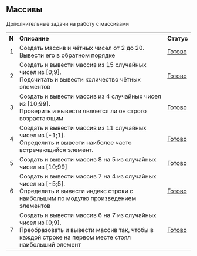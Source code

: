## Массивы 

Дополнительные задачи на работу с массивами

<table>
    <tr>
        <th align="right">N</th>
        <th align="left">Описание</th>
        <th align="left">Статус</th>
    </tr>
    <tr>
        <td align="right">1</td>
        <td>
            Создать массив и чётных чисел от 2 до 20.<br/>
            Вывести его в обратном порядке
        </td>
        <td><a href="ex01">Готово</a></td>
    </tr>
    <tr>
        <td align="right">2</td>
        <td>
            Создать и вывести массив из 15 случайных чисел из [0;9].<br/>
            Подсчитать и вывести количество чётных элементов
        </td>
        <td><a href="ex02">Готово</a></td>
    </tr>
    <tr>
        <td align="right">3</td>
        <td>
            Создать и вывести массив из 4 случайных чисел из [10;99].<br/>
            Проверить и вывести является ли он строго возрастающим
        </td>
        <td><a href="ex03">Готово</a></td>
    </tr>
    <tr>
        <td align="right">4</td>
        <td>
            Создать и вывести массив из 11 случайных чисел из [-1;1].<br/>
            Определить и вывести наиболее часто встречающийся элемент.
        </td>
        <td><a href="ex04">Готово</a></td>
    </tr>
    <tr>
        <td align="right">5</td>
        <td>Создать и вывести массив 8 на 5 из случайных чисел из [10;99]</td>
        <td><a href="ex05">Готово</a></td>
    </tr>
    <tr>
        <td align="right">6</td>
        <td>
            Создать и вывести массив 7 на 4 из случайных чисел из [-5;5].<br/>
            Определить и вывести индекс строки с наибольшим по модулю произведением элементов
        </td>
        <td><a href="ex06">Готово</a></td>
    </tr>
    <tr>
        <td align="right">7</td>
        <td>
            Создать и вывести массив 6 на 7 из случайных чисел из [0;9].<br/>
            Преобразовать и вывести массив так, чтобы в каждой строке на первом месте стоял наибольший элемент
        </td>
        <td><a href="ex07">Готово</a></td>
    </tr>
</table>
